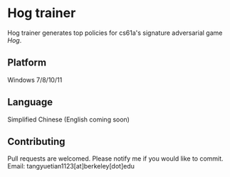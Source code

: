 # Hog trainer
Hog trainer generates top policies for cs61a's signature adversarial game *Hog*.

## Platform
Windows 7/8/10/11

## Language
Simplified Chinese
(English coming soon)

## Contributing
Pull requests are welcomed. Please notify me if you would like to commit.
Email: tangyuetian1123[at]berkeley[dot]edu
